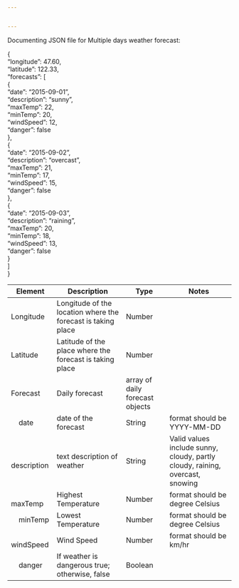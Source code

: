 ```yaml
---


---
```


<p>Documenting JSON file for Multiple days weather forecast:</p>
<p>{<br>
“longitude”: 47.60,<br>
“latitude”: 122.33,<br>
“forecasts”: [<br>
{<br>
“date”: “2015-09-01”,<br>
“description”: “sunny”,<br>
“maxTemp”: 22,<br>
“minTemp”: 20,<br>
“windSpeed”: 12,<br>
“danger”: false<br>
},<br>
{<br>
“date”: “2015-09-02”,<br>
“description”: “overcast”,<br>
“maxTemp”: 21,<br>
“minTemp”: 17,<br>
“windSpeed”: 15,<br>
“danger”: false<br>
},<br>
{<br>
“date”: “2015-09-03”,<br>
“description”: “raining”,<br>
“maxTemp”: 20,<br>
“minTemp”: 18,<br>
“windSpeed”: 13,<br>
“danger”: false<br>
}<br>
]<br>
}</p>

<table>
<thead>
<tr>
<th>Element</th>
<th>Description</th>
<th>Type</th>
<th>Notes</th>
</tr>
</thead>
<tbody>
<tr>
<td>Longitude</td>
<td>Longitude of the location where the forecast is taking place</td>
<td>Number</td>
<td></td>
</tr>
<tr>
<td>Latitude</td>
<td>Latitude of the place where the forecast is taking place</td>
<td>Number</td>
<td></td>
</tr>
<tr>
<td>Forecast</td>
<td>Daily forecast</td>
<td>array of daily forecast objects</td>
<td></td>
</tr>
<tr>
<td>&nbsp; &nbsp; date</td>
<td>date of the forecast</td>
<td>String</td>
<td>format should be YYYY-MM-DD</td>
</tr>
<tr>
<td>&nbsp; &nbsp; description</td>
<td>text description of weather</td>
<td>String</td>
<td>Valid values include sunny, cloudy, partly cloudy, raining, overcast, snowing</td>
</tr>
<tr>
<td>&nbsp; &nbsp; maxTemp</td>
<td>Highest Temperature</td>
<td>Number</td>
<td>format should be degree Celsius</td>
</tr>
<tr>
<td>&nbsp; &nbsp; minTemp</td>
<td>Lowest Temperature</td>
<td>Number</td>
<td>format should be degree Celsius</td>
</tr>
<tr>
<td>&nbsp; &nbsp; windSpeed</td>
<td>Wind Speed</td>
<td>Number</td>
<td>format should be km/hr</td>
</tr>
<tr>
<td>&nbsp; &nbsp; danger</td>
<td>If weather is dangerous true; otherwise, false</td>
<td>Boolean</td>
<td></td>
</tr>
</tbody>
</table>
